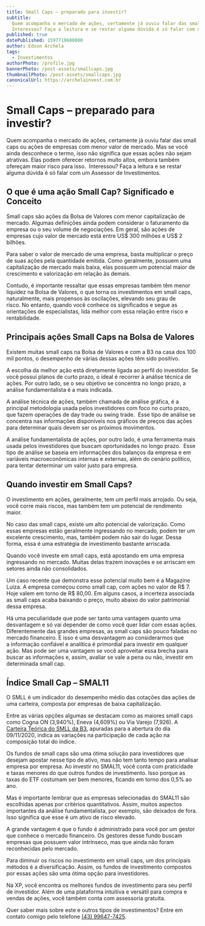 ```yaml
---
title: Small Caps – preparado para investir?
subtitle:
  Quem acompanha o mercado de ações, certamente já ouviu falar das small caps ou ações de empresas com menor valor de mercado. Mas se você ainda desconhece o termo, isso não significa que essas ações não sejam atrativas. Elas podem oferecer retornos muito altos, embora também ofereçam maior risco para isso.
  Interessou? Faça a leitura e se restar alguma dúvida é só falar com um Assessor de Investimentos.
published: true
datePublished: 1597719600000
author: Edson Archela
tags:
  - Investimentos
authorPhoto: /profile.jpg
bannerPhoto: /post-assets/smallcaps.jpg
thumbnailPhoto: /post-assets/smallcaps.jpg
canonicalUrl: https://archelainvest.com.br
---
```


<h1>
  Small Caps – preparado para investir?
</h1>

<p>
  Quem acompanha o mercado de ações, certamente já ouviu falar das small caps ou ações de empresas com menor valor de mercado. Mas se você ainda desconhece o termo, isso não significa que essas ações não sejam atrativas. Elas podem oferecer retornos muito altos, embora também ofereçam maior risco para isso. 
  Interessou? Faça a leitura e se restar alguma dúvida é só falar com um Assessor de Investimentos.
</p>

<h2>O que é uma ação Small Cap? Significado e Conceito</h2>
<p>
  Small caps são ações da Bolsa de Valores com menor capitalização de
  mercado. Algumas definições ainda podem considerar o faturamento da empresa ou
  o seu volume de negociações. Em geral, são ações de empresas cujo valor de
  mercado está entre US$ 300 milhões e US$ 2 bilhões.
</p>
<p>
  Para saber o valor de mercado de uma empresa, basta multiplicar o preço de
  suas ações pela quantidade emitida. Como geralmente, possuem uma capitalização
  de mercado mais baixa, elas possuem um potencial maior de crescimento e
  valorização em relação às demais.
</p>
<p>
  Contudo, é importante ressaltar que essas empresas também têm menor
  liquidez na Bolsa de Valores, o que torna os investimentos em small caps,
  naturalmente, mais propensos às oscilações, elevando seu grau de risco. No
  entanto, quando você conhece os significados e segue as orientações de
  especialistas, lida melhor com essa relação entre risco e rentabilidade.
</p>

<h2>Principais ações Small Caps na Bolsa de Valores</h2>

<p>
  Existem muitas small caps na Bolsa de Valores e com a B3 na casa dos 100 mil
  pontos, o desempenho de várias dessas ações têm sido positivo.
</p>

<p>
  A escolha da melhor ação está diretamente ligada ao perfil do investidor. Se
  você possui planos de curto prazo, o ideal é recorrer à análise técnica de
  ações. Por outro lado, se o seu objetivo se concentra no longo prazo, a
  análise fundamentalista é a mais indicada.
</p>
<p>
  A análise técnica de ações, também chamada de análise gráfica, é a principal
  metodologia usada pelos investidores com foco no curto prazo, que fazem
  operações de day trade ou swing trade.  Esse tipo de análise se concentra nas
  informações disponíveis nos gráficos de preços das ações para determinar quais
  devem ser os próximos movimentos.
</p>
<p>
  A análise fundamentalista de ações, por outro lado, é uma ferramenta mais
  usada pelos investidores que buscam oportunidades no longo prazo.  Esse tipo
  de análise se baseia em informações dos balanços da empresa e em variáveis
  macroeconômicas internas e externas, além do cenário político, para tentar
  determinar um valor justo para empresa.
</p>
<h2>Quando investir em Small Caps?</h2>
<p>
  O investimento em ações, geralmente, tem um perfil mais arrojado. Ou seja,
  você corre mais riscos, mas também tem um potencial de rendimento maior.
</p>
<p>
  No caso das small caps, existe um alto potencial de valorização. Como essas
  empresas estão geralmente ingressando no mercado, podem ter um excelente
  crescimento, mas, também podem não sair do lugar. Dessa forma, essa é uma
  estratégia de investimento bastante arriscada.
</p>
<p>
  Quando você investe em small caps, está apostando em uma empresa ingressando
  no mercado. Muitas delas trazem inovações e se arriscam em setores ainda não
  consolidados.
</p>
<p>
  Um caso recente que demonstra esse potencial muito bem é a Magazine Luiza. A
  empresa começou como small cap, com ações no valor de R$ 7. Hoje valem em
  torno de R$ 80,00. Em alguns casos, a incerteza associada as small caps acaba
  baixando o preço, muito abaixo do valor patrimonial dessa empresa.
</p>
<p>
  Há uma peculiaridade que pode ser tanto uma vantagem quanto uma desvantagem e
  só vai depender de como você quer lidar com essas ações. Diferentemente das
  grandes empresas, as small caps são pouco faladas no mercado financeiro. E
  isso é uma desvantagem ao considerarmos que a informação confiável e analítica
  é primordial para investir em qualquer ação. Mas pode ser uma vantagem se você
  aproveitar essa brecha para buscar as informações e, assim, avaliar se vale a
  pena ou não, investir em determinada small cap.
</p>
<h2>Índice Small Cap – SMAL11</h2>
<p>
  O SMLL é um indicador do desempenho médio das cotações das ações de uma
  carteira, composta por empresas de baixa capitalização.
</p>
<p>
  Entre as várias opções algumas se destacam como as maiores small caps como
  Cogna ON (3,940%), Eneva (4,609%) ou Via Varejo (7,926). A
  <a
    href="http://www.b3.com.br/pt_br/market-data-e-indices/indices/indices-de-segmentos-e-setoriais/indice-small-cap-smll-composicao-da-carteira.htm"
    rel="noopener noreferrer"
    target="_blank"
    >Carteira Teórica do SMLL da B3</a
  >, apuradas para a abertura do dia 09/11/2020, indica as variações na
  participação de cada ação na composição total do índice.
</p>
<p>
  Os fundos de small caps são uma ótima solução para investidores que desejam
  apostar nesse tipo de ativo, mas não tem tanto tempo para analisar empresa por
  empresa. Ao investir no SMAL11, você conta com praticidade e taxas menores do
  que outros fundos de investimento. Isso porque as taxas do ETF costumam ser
  bem menores, ficando em torno dos 0,5% ao ano.
</p>
<p>
  Mas é importante lembrar que as empresas selecionadas do SMAL11 são escolhidas
  apenas por critérios quantitativos. Assim, muitos aspectos importantes
  da análise fundamentalista, por exemplo, são deixados de fora. Isso significa
  que esse é um ativo de risco elevado.
</p>
<p>
  A grande vantagem é que o fundo é administrado para você por um gestor que
  conhece o mercado financeiro. Os gestores desse fundo buscam empresas que
  possuem valor intrínseco, mas que ainda não foram reconhecidas pelo mercado.
</p>
<p>
  Para diminuir os riscos no investimento em small caps, um dos principais
  métodos é a diversificação. Assim, os fundos de investimento compostos por
  essas ações são uma ótima opção para investidores.
</p>
<p>
  Na XP, você encontra os melhores fundos de investimento para seu perfil de
  investidor. Além de uma plataforma intuitiva e versátil para compra e vendas
  de ações, você também conta com assessoria gratuita.
</p>

<p>
  Quer saber mais sobre este e outros tipos de investimentos? Entre em contato
  comigo pelo telefone
  <a href="tel:+5543996477425">(43) 99647-7425</a>.
</p>
